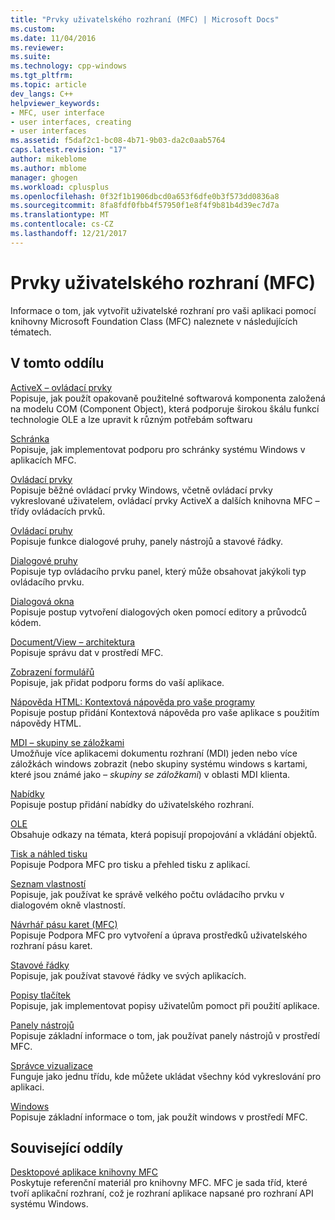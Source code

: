 ```yaml
---
title: "Prvky uživatelského rozhraní (MFC) | Microsoft Docs"
ms.custom: 
ms.date: 11/04/2016
ms.reviewer: 
ms.suite: 
ms.technology: cpp-windows
ms.tgt_pltfrm: 
ms.topic: article
dev_langs: C++
helpviewer_keywords:
- MFC, user interface
- user interfaces, creating
- user interfaces
ms.assetid: f5daf2c1-bc08-4b71-9b03-da2c0aab5764
caps.latest.revision: "17"
author: mikeblome
ms.author: mblome
manager: ghogen
ms.workload: cplusplus
ms.openlocfilehash: 0f32f1b1906dbcd0a653f6dfe0b3f573dd0836a8
ms.sourcegitcommit: 8fa8fdf0fbb4f57950f1e8f4f9b81b4d39ec7d7a
ms.translationtype: MT
ms.contentlocale: cs-CZ
ms.lasthandoff: 12/21/2017
---
```

# <a name="user-interface-elements-mfc"></a>Prvky uživatelského rozhraní (MFC)
Informace o tom, jak vytvořit uživatelské rozhraní pro vaši aplikaci pomocí knihovny Microsoft Foundation Class (MFC) naleznete v následujících tématech.  
  
## <a name="in-this-section"></a>V tomto oddílu  
 [ActiveX – ovládací prvky](../mfc/activex-controls.md)  
 Popisuje, jak použít opakovaně použitelné softwarová komponenta založená na modelu COM (Component Object), která podporuje širokou škálu funkcí technologie OLE a lze upravit k různým potřebám softwaru  
  
 [Schránka](../mfc/clipboard.md)  
 Popisuje, jak implementovat podporu pro schránky systému Windows v aplikacích MFC.  
  
 [Ovládací prvky](../mfc/controls-mfc.md)  
 Popisuje běžné ovládací prvky Windows, včetně ovládací prvky vykreslované uživatelem, ovládací prvky ActiveX a dalších knihovna MFC – třídy ovládacích prvků.  
  
 [Ovládací pruhy](../mfc/control-bars.md)  
 Popisuje funkce dialogové pruhy, panely nástrojů a stavové řádky.  
  
 [Dialogové pruhy](../mfc/dialog-bars.md)  
 Popisuje typ ovládacího prvku panel, který může obsahovat jakýkoli typ ovládacího prvku.  
  
 [Dialogová okna](../mfc/dialog-boxes.md)  
 Popisuje postup vytvoření dialogových oken pomocí editory a průvodců kódem.  
  
 [Document/View – architektura](../mfc/document-view-architecture.md)  
 Popisuje správu dat v prostředí MFC.  
  
 [Zobrazení formulářů](../mfc/form-views-mfc.md)  
 Popisuje, jak přidat podporu forms do vaší aplikace.  
  
 [Nápověda HTML: Kontextová nápověda pro vaše programy](../mfc/html-help-context-sensitive-help-for-your-programs.md)  
 Popisuje postup přidání Kontextová nápověda pro vaše aplikace s použitím nápovědy HTML.  
  
 [MDI – skupiny se záložkami](../mfc/mdi-tabbed-groups.md)  
 Umožňuje více aplikacemi dokumentu rozhraní (MDI) jeden nebo více záložkách windows zobrazit (nebo skupiny systému windows s kartami, které jsou známé jako *– skupiny se záložkami*) v oblasti MDI klienta.  
  
 [Nabídky](../mfc/menus-mfc.md)  
 Popisuje postup přidání nabídky do uživatelského rozhraní.  
  
 [OLE](../mfc/ole-mfc.md)  
 Obsahuje odkazy na témata, která popisují propojování a vkládání objektů.  
  
 [Tisk a náhled tisku](../mfc/printing-and-print-preview.md)  
 Popisuje Podpora MFC pro tisku a přehled tisku z aplikací.  
  
 [Seznam vlastností](../mfc/property-sheets-mfc.md)  
 Popisuje, jak používat ke správě velkého počtu ovládacího prvku v dialogovém okně vlastností.  
  
 [Návrhář pásu karet (MFC)](../mfc/ribbon-designer-mfc.md)  
 Popisuje Podpora MFC pro vytvoření a úprava prostředků uživatelského rozhraní pásu karet.  
  
 [Stavové řádky](../mfc/status-bars.md)  
 Popisuje, jak používat stavové řádky ve svých aplikacích.  
  
 [Popisy tlačítek](../mfc/tool-tips.md)  
 Popisuje, jak implementovat popisy uživatelům pomoct při použití aplikace.  
  
 [Panely nástrojů](../mfc/toolbars.md)  
 Popisuje základní informace o tom, jak používat panely nástrojů v prostředí MFC.  
  
 [Správce vizualizace](../mfc/visualization-manager.md)  
 Funguje jako jednu třídu, kde můžete ukládat všechny kód vykreslování pro aplikaci.  
  
 [Windows](../mfc/windows.md)  
 Popisuje základní informace o tom, jak použít windows v prostředí MFC.  
  
## <a name="related-sections"></a>Související oddíly  
 [Desktopové aplikace knihovny MFC](../mfc/mfc-desktop-applications.md)  
 Poskytuje referenční materiál pro knihovny MFC. MFC je sada tříd, které tvoří aplikační rozhraní, což je rozhraní aplikace napsané pro rozhraní API systému Windows.

